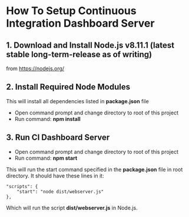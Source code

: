 # How To Setup Continuous Integration Dashboard Server

## 1. Download and Install Node.js v8.11.1 (latest stable long-term-release as of writing)
from https://nodejs.org/

## 2. Install Required Node Modules
This will install all dependencies listed in **package.json** file

* Open command prompt and change directory to root of this project
* Run command: **npm install**

## 3. Run CI Dashboard Server

* Open command prompt and change directory to root of this project
* Run command: **npm start**

This will run the start command specified in the **package.json** file in root directory. It should have these lines in it:

```
"scripts": {
    "start": "node dist/webserver.js"
},
```

Which will run the script **dist/webserver.js** in Node.js.